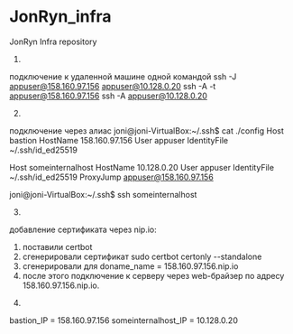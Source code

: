 # JonRyn_infra
JonRyn Infra repository

1.
подключение к удаленной машине одной командой
ssh -J appuser@158.160.97.156 appuser@10.128.0.20
ssh -A -t appuser@158.160.97.156 ssh -A appuser@10.128.0.20


2.
подключение через алиас
joni@joni-VirtualBox:~/.ssh$ cat ./config
Host bastion
	HostName 158.160.97.156
	User appuser
	IdentityFile ~/.ssh/id_ed25519

Host someinternalhost
	HostName 10.128.0.20
	User appuser
	IdentityFile ~/.ssh/id_ed25519
	ProxyJump appuser@158.160.97.156


joni@joni-VirtualBox:~/.ssh$ ssh someinternalhost


3.

добавление сертификата через nip.io:
1) поставили certbot
2) сгенерировали сертификат
	sudo certbot certonly --standalone
3) сгенерировали для doname_name = 158.160.97.156.nip.io
4) после этого подключение к серверу через web-брайзер по адресу 158.160.97.156.nip.io.


4.

bastion_IP = 158.160.97.156
someinternalhost_IP = 10.128.0.20
